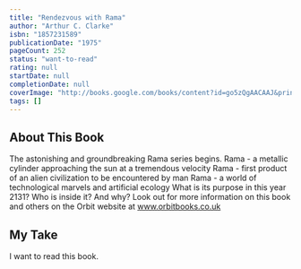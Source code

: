 ```yaml
---
title: "Rendezvous with Rama"
author: "Arthur C. Clarke"
isbn: "1857231589"
publicationDate: "1975"
pageCount: 252
status: "want-to-read"
rating: null
startDate: null
completionDate: null
coverImage: "http://books.google.com/books/content?id=go5zQgAACAAJ&printsec=frontcover&img=1&zoom=1&source=gbs_api"
tags: []
---
```


## About This Book

The astonishing and groundbreaking Rama series begins. Rama - a metallic cylinder approaching the sun at a tremendous velocity Rama - first product of an alien civilization to be encountered by man Rama - a world of technological marvels and artificial ecology What is its purpose in this year 2131? Who is inside it? And why? Look out for more information on this book and others on the Orbit website at www.orbitbooks.co.uk

## My Take

I want to read this book.
